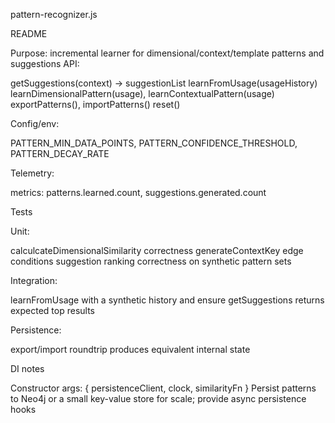 pattern-recognizer.js


README

Purpose: incremental learner for dimensional/context/template patterns and suggestions
API:

getSuggestions(context) -> suggestionList
learnFromUsage(usageHistory)
learnDimensionalPattern(usage), learnContextualPattern(usage)
exportPatterns(), importPatterns()
reset()


Config/env:

PATTERN_MIN_DATA_POINTS, PATTERN_CONFIDENCE_THRESHOLD, PATTERN_DECAY_RATE


Telemetry:

metrics: patterns.learned.count, suggestions.generated.count





Tests

Unit:

calculcateDimensionalSimilarity correctness
generateContextKey edge conditions
suggestion ranking correctness on synthetic pattern sets


Integration:

learnFromUsage with a synthetic history and ensure getSuggestions returns expected top results


Persistence:

export/import roundtrip produces equivalent internal state





DI notes

Constructor args: { persistenceClient, clock, similarityFn }
Persist patterns to Neo4j or a small key-value store for scale; provide async persistence hooks